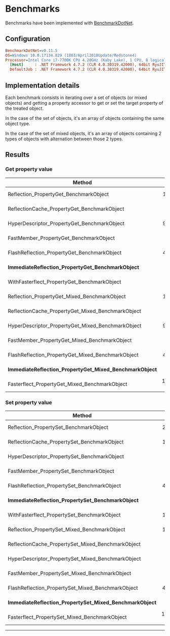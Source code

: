 # Benchmarks

Benchmarks have been implemented with [BenchmarkDotNet](https://github.com/dotnet/BenchmarkDotNet).

## Configuration

```ini 
BenchmarkDotNet=v0.11.5
OS=Windows 10.0.17134.829 (1803/April2018Update/Redstone4)
Processor=Intel Core i7-7700K CPU 4.20GHz (Kaby Lake), 1 CPU, 8 logical and 4 physical cores
  [Host]     : .NET Framework 4.7.2 (CLR 4.0.30319.42000), 64bit RyuJIT-v4.7.3416.0
  DefaultJob : .NET Framework 4.7.2 (CLR 4.0.30319.42000), 64bit RyuJIT-v4.7.3416.0
```

## Implementation details

Each benchmark consists in iterating over a set of objects (or mixed objects) and getting a property accessor to get or set the target property of the treated object.

In the case of the set of objects, it's an array of objects containing the same object type.

In the case of the set of mixed objects, it's an array of objects containing 2 types of objects with alternation between those 2 types.

## Results

### Get property value

|                                                Method |         Mean |      Error |     StdDev | Ratio | RatioSD |
|------------------------------------------------------ |-------------:|-----------:|-----------:|------:|--------:|
|                Reflection_PropertyGet_BenchmarkObject |    167.99 us |   1.913 us |   1.598 us |  1.00 |    0.00 |
|           ReflectionCache_PropertyGet_BenchmarkObject |     95.85 us |   1.678 us |   1.401 us |  0.57 |    0.01 |
|           HyperDescriptor_PropertyGet_BenchmarkObject |    973.49 us |  18.626 us |  23.555 us |  5.85 |    0.14 |
|                FastMember_PropertyGet_BenchmarkObject |     97.44 us |   1.939 us |   2.233 us |  0.58 |    0.01 |
|           FlashReflection_PropertyGet_BenchmarkObject |    407.91 us |   8.036 us |  13.646 us |  2.48 |    0.09 |
|       **ImmediateReflection_PropertyGet_BenchmarkObject** |     **80.17 us** |   **1.088 us** |   **1.018 us** |  **0.48** |    **0.01** |
|           WithFasterflect_PropertyGet_BenchmarkObject |     96.89 us |   1.798 us |   1.682 us |  0.58 |    0.01 |
|          Reflection_PropertyGet_Mixed_BenchmarkObject |    113.72 us |   2.191 us |   2.250 us |  0.67 |    0.02 |
|     ReflectionCache_PropertyGet_Mixed_BenchmarkObject |     50.63 us |   1.001 us |   1.498 us |  0.30 |    0.01 |
|     HyperDescriptor_PropertyGet_Mixed_BenchmarkObject |    906.34 us |  15.062 us |  14.089 us |  5.41 |    0.11 |
|          FastMember_PropertyGet_Mixed_BenchmarkObject |     84.61 us |   1.654 us |   2.092 us |  0.50 |    0.01 |
|     FlashReflection_PropertyGet_Mixed_BenchmarkObject |    443.51 us |   8.717 us |  10.705 us |  2.63 |    0.06 |
| **ImmediateReflection_PropertyGet_Mixed_BenchmarkObject** |     **78.81 us** |   **1.575 us** |   **2.920 us** |  **0.48** |    **0.01** |
|         Fasterflect_PropertyGet_Mixed_BenchmarkObject | 16,747.95 us | 324.643 us | 838.006 us | 97.43 |    4.71 |

### Set property value

|                                                Method |         Mean |      Error |     StdDev | Ratio | RatioSD |
|------------------------------------------------------ |-------------:|-----------:|-----------:|------:|--------:|
|                Reflection_PropertySet_BenchmarkObject |    263.10 us |   4.041 us |   3.583 us |  1.00 |    0.00 |
|           ReflectionCache_PropertySet_BenchmarkObject |    184.27 us |   2.934 us |   2.601 us |  0.70 |    0.01 |
|           HyperDescriptor_PropertySet_BenchmarkObject |  1,219.58 us |  24.302 us |  27.986 us |  4.63 |    0.15 |
|                FastMember_PropertySet_BenchmarkObject |     99.87 us |   1.834 us |   1.531 us |  0.38 |    0.01 |
|           FlashReflection_PropertySet_BenchmarkObject |    401.15 us |   6.793 us |   6.354 us |  1.53 |    0.03 |
|       **ImmediateReflection_PropertySet_BenchmarkObject** |     **91.76 us** |   **1.830 us** |   **3.057 us** |  **0.34** |    **0.02** |
|           WithFasterflect_PropertySet_BenchmarkObject |    105.34 us |   2.060 us |   3.145 us |  0.40 |    0.01 |
|          Reflection_PropertySet_Mixed_BenchmarkObject |    166.06 us |   3.044 us |   2.847 us |  0.63 |    0.01 |
|     ReflectionCache_PropertySet_Mixed_BenchmarkObject |     97.62 us |   1.862 us |   1.912 us |  0.37 |    0.01 |
|     HyperDescriptor_PropertySet_Mixed_BenchmarkObject |  1,083.02 us |  21.551 us |  41.522 us |  4.19 |    0.14 |
|          FastMember_PropertySet_Mixed_BenchmarkObject |     83.45 us |   1.499 us |   1.329 us |  0.32 |    0.01 |
|     FlashReflection_PropertySet_Mixed_BenchmarkObject |    423.68 us |   8.080 us |  10.506 us |  1.62 |    0.05 |
| **ImmediateReflection_PropertySet_Mixed_BenchmarkObject** |     **78.97 us** |   **1.494 us** |   **1.397 us** |  **0.30** |    **0.01** |
|         Fasterflect_PropertySet_Mixed_BenchmarkObject | 16,319.73 us | 320.488 us | 342.918 us | 61.95 |    1.81 |

---
